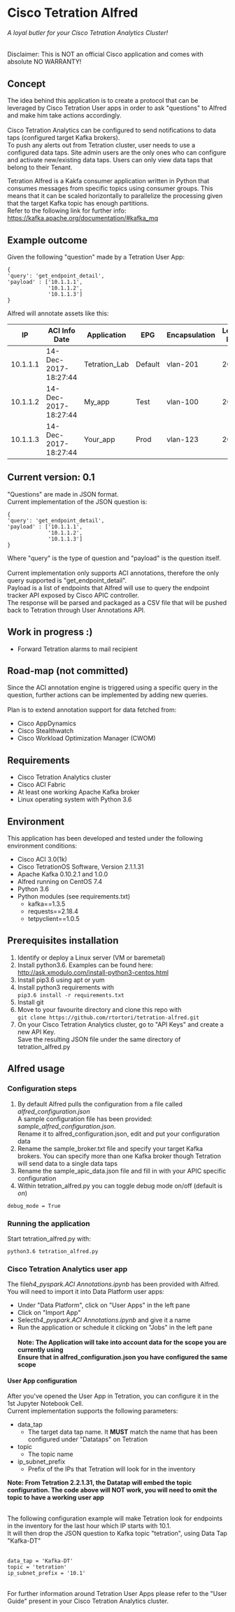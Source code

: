 # Cisco Tetration Alfred
###### A loyal butler for your Cisco Tetration Analytics Cluster!
Disclaimer: This is NOT an official Cisco application and comes with absolute NO WARRANTY!<br>

## Concept

The idea behind this application is to create a protocol that can be leveraged by Cisco Tetration
User apps in order to ask "questions" to Alfred and make him take actions accordingly. <br><br>
Cisco Tetration Analytics can be configured to send notifications to data taps (configured target Kafka 
brokers).<br>
To push any alerts out from Tetration cluster, user needs to use a configured data taps. 
Site admin users are the only ones who can configure and activate new/existing data taps. 
Users can only view data taps that belong to their Tenant. <br>

Tetration Alfred is a Kakfa consumer application written in Python that consumes messages 
from specific topics using consumer groups. 
This means that it can be scaled horizontally to parallelize the processing given 
that the target Kafka topic has enough partitions. <br>
Refer to the following link for further info:
https://kafka.apache.org/documentation/#kafka_mq

## Example outcome
Given the following "question" made by a Tetration User App:
```
{
'query': 'get_endpoint_detail',
'payload' : ['10.1.1.1',
             '10.1.1.2',
             '10.1.1.3']
} 
```

Alfred will annotate assets like this:

| IP       | ACI Info Date        | Application   | EPG     | Encapsulation | Leaf ID | Learning Source | Tenant    | VRF   |
|----------|----------------------|---------------|---------|---------------|---------|-----------------|-----------|-------|
| 10.1.1.1 | 14-Dec-2017-18:27:44 | Tetration_Lab | Default | vlan-201      | 202     | learned-vmm     | Tetration | MyLab |
| 10.1.1.2 | 14-Dec-2017-18:27:44 | My_app        | Test    | vlan-100      | 201     | learned-vmm     | Tetration | MyVRF |
| 10.1.1.3 | 14-Dec-2017-18:27:44 | Your_app      | Prod    | vlan-123      | 201     | learned-vmm     | Tetration | Apps  |


## Current version: 0.1 
"Questions" are made in JSON format.<br>
Current implementation of the JSON question is:<br>
```
{
'query': 'get_endpoint_detail',
'payload' : ['10.1.1.1',
             '10.1.1.2',
             '10.1.1.3']
}                
```
Where "query" is the type of question and "payload" is the question itself. <br><br>
Current implementation only supports ACI annotations, therefore the only query supported is 
"get_endpoint_detail".<br>
Payload is a list of endpoints that Alfred will use to query the endpoint tracker API exposed by 
Cisco APIC controller.<br>
The response will be parsed and packaged as a CSV file that will be pushed back to Tetration through
User Annotations API.<br>

## Work in progress :)
- Forward Tetration alarms to mail recipient

## Road-map (not committed)
Since the ACI annotation engine is triggered using a specific query in the question, further actions can be implemented 
by adding new queries.<br><br>
Plan is to extend annotation support for data fetched from:
- Cisco AppDynamics
- Cisco Stealthwatch
- Cisco Workload Optimization Manager (CWOM)


## Requirements<br>
- Cisco Tetration Analytics cluster
- Cisco ACI Fabric
- At least one working Apache Kafka broker
- Linux operating system with Python 3.6

## Environment<br>
This application has been developed and tested under the following environment conditions:<br>
- Cisco ACI 3.0(1k)
- Cisco TetrationOS Software, Version 2.1.1.31
- Apache Kafka 0.10.2.1 and 1.0.0
- Alfred running on CentOS 7.4
- Python 3.6
- Python modules (see requirements.txt)
    - kafka==1.3.5
    - requests==2.18.4
    - tetpyclient==1.0.5
    
## Prerequisites installation
1. Identify or deploy a Linux server (VM or baremetal)
2. Install python3.6. Examples can be found here: http://ask.xmodulo.com/install-python3-centos.html
3. Install pip3.6 using apt or yum
4. Install python3 requirements with <br>
```pip3.6 install -r requirements.txt ```
5. Install git
6. Move to your favourite directory and clone this repo with <br>
```git clone https://github.com/rtortori/tetration-alfred.git```
7. On your Cisco Tetration Analytics cluster, go to "API Keys" and create a new API Key.<br>
Save the resulting JSON file under the same directory of tetration_alfred.py

## Alfred usage
### Configuration steps
1. By default Alfred pulls the configuration from a file called *alfred_configuration.json*<br>
A sample configuration file has been provided: *sample_alfred_configuration.json*. <br>
Rename it to alfred_configuration.json, edit and put your configuration data
2. Rename the sample_broker.txt file and specify your target Kafka brokers. You can specify more than
one Kafka broker though Tetration will send data to a single data taps
3. Rename the sample_apic_data.json file and fill in with your APIC specific configuration
4. Within tetration_alfred.py you can toggle debug mode on/off (default is *on*)<br>

```
debug_mode = True
```

### Running the application
Start tetration_alfred.py with:<br>
```
python3.6 tetration_alfred.py
```

### Cisco Tetration Analytics user app
The file*h4_pyspark.ACI Annotations.ipynb* has been provided with Alfred.<br> 
You will need to import it into Data Platform user apps:<br>
- Under "Data Platform", click on "User Apps" in the left pane
- Click on "Import App"
- Select*h4_pyspark.ACI Annotations.ipynb* and give it a name
- Run the application or schedule it clicking on "Jobs" in the left pane<br><br>
**Note: The Application will take into account data for the scope you are currently using**<br>
**Ensure that in alfred_configuration.json you have configured the same scope**

#### User App configuration
After you've opened the User App in Tetration, you can configure it in the 1st Jupyter Notebook Cell.
<br>
Current implementation supports the following parameters:<br>
- data_tap
    - The target data tap name. It **MUST** match the name that has been configured under
    "Datataps" on Tetration
- topic
    - The topic name
- ip_subnet_prefix
    - Prefix of the IPs that Tetration will look for in the inventory

**Note: From Tetration 2.2.1.31, the Datatap will embed the topic configuration. The code 
above will NOT work, you will need to omit the topic to have a working user app** <br>
    
<br>
The following configuration example will make Tetration look for endpoints in the inventory for the last 
hour which IP starts with 10.1. <br>
It will then drop the JSON question to Kafka topic "tetration", using Data Tap "Kafka-DT"<br><br>

```
data_tap = 'Kafka-DT'
topic = 'tetration'
ip_subnet_prefix = '10.1'
```
<br>
For further information around Tetration User Apps please refer to the "User Guide" present 
in your Cisco Tetration Analytics cluster.